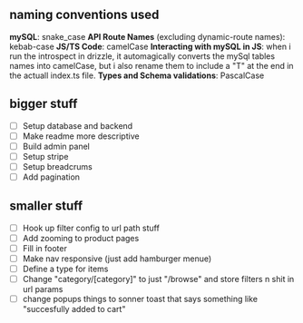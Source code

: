 ## naming conventions used

**mySQL**: snake_case
**API Route Names** (excluding dynamic-route names): kebab-case
**JS/TS Code**: camelCase
**Interacting with mySQL in JS**: when i run the introspect in drizzle, it automagically converts the mySql tables names into camelCase, but i also rename them to include a "T" at the end in the actuall index.ts file.
**Types and Schema validations**: PascalCase

## bigger stuff

- [ ] Setup database and backend
- [ ] Make readme more descriptive
- [ ] Build admin panel
- [ ] Setup stripe
- [ ] Setup breadcrums
- [ ] Add pagination

## smaller stuff

- [ ] Hook up filter config to url path stuff
- [ ] Add zooming to product pages
- [ ] Fill in footer
- [ ] Make nav responsive (just add hamburger menue)
- [ ] Define a type for items
- [ ] Change "category/[category]" to just "/browse" and store filters n shit in url params
- [ ] change popups things to sonner toast that says something like "succesfully added to cart"
